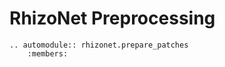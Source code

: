  
# RhizoNet Preprocessing 

```{eval-rst}
.. automodule:: rhizonet.prepare_patches
    :members:
```
